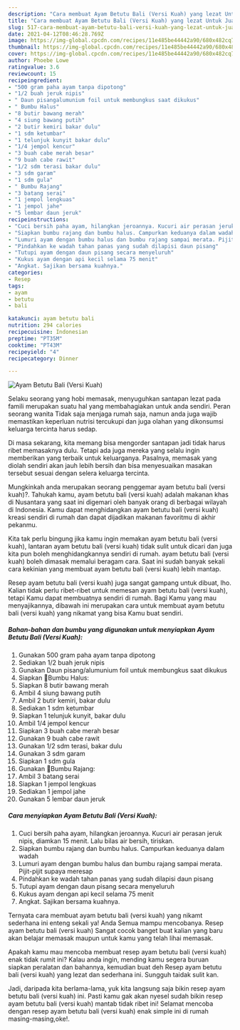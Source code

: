 ```yaml
---
description: "Cara membuat Ayam Betutu Bali (Versi Kuah) yang lezat Untuk Jualan"
title: "Cara membuat Ayam Betutu Bali (Versi Kuah) yang lezat Untuk Jualan"
slug: 517-cara-membuat-ayam-betutu-bali-versi-kuah-yang-lezat-untuk-jualan
date: 2021-04-12T08:46:28.769Z
image: https://img-global.cpcdn.com/recipes/11e485be44442a90/680x482cq70/ayam-betutu-bali-versi-kuah-foto-resep-utama.jpg
thumbnail: https://img-global.cpcdn.com/recipes/11e485be44442a90/680x482cq70/ayam-betutu-bali-versi-kuah-foto-resep-utama.jpg
cover: https://img-global.cpcdn.com/recipes/11e485be44442a90/680x482cq70/ayam-betutu-bali-versi-kuah-foto-resep-utama.jpg
author: Phoebe Lowe
ratingvalue: 3.6
reviewcount: 15
recipeingredient:
- "500 gram paha ayam tanpa dipotong"
- "1/2 buah jeruk nipis"
- " Daun pisangalumunium foil untuk membungkus saat dikukus"
- " Bumbu Halus"
- "8 butir bawang merah"
- "4 siung bawang putih"
- "2 butir kemiri bakar dulu"
- "1 sdm ketumbar"
- "1 telunjuk kunyit bakar dulu"
- "1/4 jempol kencur"
- "3 buah cabe merah besar"
- "9 buah cabe rawit"
- "1/2 sdm terasi bakar dulu"
- "3 sdm garam"
- "1 sdm gula"
- " Bumbu Rajang"
- "3 batang serai"
- "1 jempol lengkuas"
- "1 jempol jahe"
- "5 lembar daun jeruk"
recipeinstructions:
- "Cuci bersih paha ayam, hilangkan jeroannya. Kucuri air perasan jeruk nipis, diamkan 15 menit. Lalu bilas air bersih, tiriskan."
- "Siapkan bumbu rajang dan bumbu halus. Campurkan keduanya dalam wadah"
- "Lumuri ayam dengan bumbu halus dan bumbu rajang sampai merata. Pijit-pijit supaya meresap"
- "Pindahkan ke wadah tahan panas yang sudah dilapisi daun pisang"
- "Tutupi ayam dengan daun pisang secara menyeluruh"
- "Kukus ayam dengan api kecil selama 75 menit"
- "Angkat. Sajikan bersama kuahnya."
categories:
- Resep
tags:
- ayam
- betutu
- bali

katakunci: ayam betutu bali 
nutrition: 294 calories
recipecuisine: Indonesian
preptime: "PT35M"
cooktime: "PT43M"
recipeyield: "4"
recipecategory: Dinner

---
```



![Ayam Betutu Bali (Versi Kuah)](https://img-global.cpcdn.com/recipes/11e485be44442a90/680x482cq70/ayam-betutu-bali-versi-kuah-foto-resep-utama.jpg)

Selaku seorang yang hobi memasak, menyuguhkan santapan lezat pada famili merupakan suatu hal yang membahagiakan untuk anda sendiri. Peran seorang  wanita Tidak saja menjaga rumah saja, namun anda juga wajib memastikan keperluan nutrisi tercukupi dan juga olahan yang dikonsumsi keluarga tercinta harus sedap.

Di masa  sekarang, kita memang bisa mengorder santapan jadi tidak harus ribet memasaknya dulu. Tetapi ada juga mereka yang selalu ingin memberikan yang terbaik untuk keluarganya. Pasalnya, memasak yang diolah sendiri akan jauh lebih bersih dan bisa menyesuaikan masakan tersebut sesuai dengan selera keluarga tercinta. 



Mungkinkah anda merupakan seorang penggemar ayam betutu bali (versi kuah)?. Tahukah kamu, ayam betutu bali (versi kuah) adalah makanan khas di Nusantara yang saat ini digemari oleh banyak orang di berbagai wilayah di Indonesia. Kamu dapat menghidangkan ayam betutu bali (versi kuah) kreasi sendiri di rumah dan dapat dijadikan makanan favoritmu di akhir pekanmu.

Kita tak perlu bingung jika kamu ingin memakan ayam betutu bali (versi kuah), lantaran ayam betutu bali (versi kuah) tidak sulit untuk dicari dan juga kita pun boleh menghidangkannya sendiri di rumah. ayam betutu bali (versi kuah) boleh dimasak memalui beragam cara. Saat ini sudah banyak sekali cara kekinian yang membuat ayam betutu bali (versi kuah) lebih mantap.

Resep ayam betutu bali (versi kuah) juga sangat gampang untuk dibuat, lho. Kalian tidak perlu ribet-ribet untuk memesan ayam betutu bali (versi kuah), tetapi Kamu dapat membuatnya sendiri di rumah. Bagi Kamu yang mau menyajikannya, dibawah ini merupakan cara untuk membuat ayam betutu bali (versi kuah) yang nikamat yang bisa Kamu buat sendiri.

<!--inarticleads1-->

##### Bahan-bahan dan bumbu yang digunakan untuk menyiapkan Ayam Betutu Bali (Versi Kuah):

1. Gunakan 500 gram paha ayam tanpa dipotong
1. Sediakan 1/2 buah jeruk nipis
1. Gunakan  Daun pisang/alumunium foil untuk membungkus saat dikukus
1. Siapkan  🧄Bumbu Halus:
1. Siapkan 8 butir bawang merah
1. Ambil 4 siung bawang putih
1. Ambil 2 butir kemiri, bakar dulu
1. Sediakan 1 sdm ketumbar
1. Siapkan 1 telunjuk kunyit, bakar dulu
1. Ambil 1/4 jempol kencur
1. Siapkan 3 buah cabe merah besar
1. Gunakan 9 buah cabe rawit
1. Gunakan 1/2 sdm terasi, bakar dulu
1. Gunakan 3 sdm garam
1. Siapkan 1 sdm gula
1. Gunakan  🧄Bumbu Rajang:
1. Ambil 3 batang serai
1. Siapkan 1 jempol lengkuas
1. Sediakan 1 jempol jahe
1. Gunakan 5 lembar daun jeruk




<!--inarticleads2-->

##### Cara menyiapkan Ayam Betutu Bali (Versi Kuah):

1. Cuci bersih paha ayam, hilangkan jeroannya. Kucuri air perasan jeruk nipis, diamkan 15 menit. Lalu bilas air bersih, tiriskan.
1. Siapkan bumbu rajang dan bumbu halus. Campurkan keduanya dalam wadah
1. Lumuri ayam dengan bumbu halus dan bumbu rajang sampai merata. Pijit-pijit supaya meresap
1. Pindahkan ke wadah tahan panas yang sudah dilapisi daun pisang
1. Tutupi ayam dengan daun pisang secara menyeluruh
1. Kukus ayam dengan api kecil selama 75 menit
1. Angkat. Sajikan bersama kuahnya.




Ternyata cara membuat ayam betutu bali (versi kuah) yang nikamt sederhana ini enteng sekali ya! Anda Semua mampu mencobanya. Resep ayam betutu bali (versi kuah) Sangat cocok banget buat kalian yang baru akan belajar memasak maupun untuk kamu yang telah lihai memasak.

Apakah kamu mau mencoba membuat resep ayam betutu bali (versi kuah) enak tidak rumit ini? Kalau anda ingin, mending kamu segera buruan siapkan peralatan dan bahannya, kemudian buat deh Resep ayam betutu bali (versi kuah) yang lezat dan sederhana ini. Sungguh taidak sulit kan. 

Jadi, daripada kita berlama-lama, yuk kita langsung saja bikin resep ayam betutu bali (versi kuah) ini. Pasti kamu gak akan nyesel sudah bikin resep ayam betutu bali (versi kuah) mantab tidak ribet ini! Selamat mencoba dengan resep ayam betutu bali (versi kuah) enak simple ini di rumah masing-masing,oke!.

